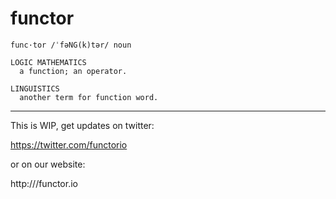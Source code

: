 functor
=======

```
func·tor /ˈfəNG(k)tər/ noun 

LOGIC MATHEMATICS
  a function; an operator. 

LINGUISTICS
  another term for function word.
```

----------------------------------------------------------------------

This is WIP, get updates on twitter:

https://twitter.com/functorio

or on our website:

http:///functor.io
